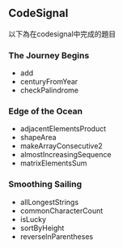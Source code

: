 ## CodeSignal
以下為在codesignal中完成的題目

### The Journey Begins
- add
- centuryFromYear
- checkPalindrome

### Edge of the Ocean
- adjacentElementsProduct
- shapeArea
- makeArrayConsecutive2
- almostIncreasingSequence
- matrixElementsSum

### Smoothing Sailing
- allLongestStrings
- commonCharacterCount
- isLucky
- sortByHeight
- reverselnParentheses

